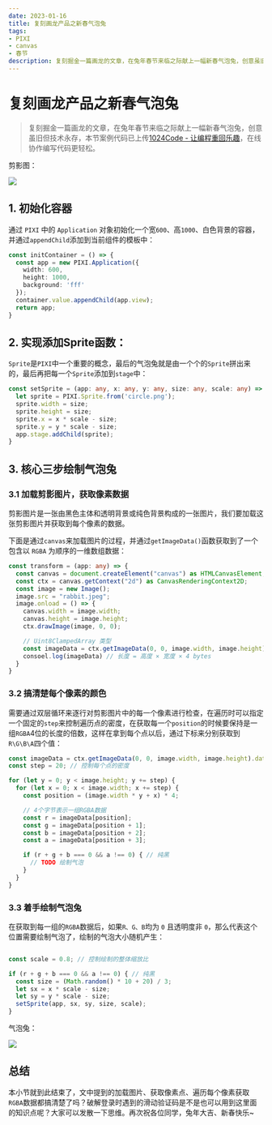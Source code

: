 ```yaml
---
date: 2023-01-16
title: 复刻画龙产品之新春气泡兔
tags:
- PIXI
- canvas
- 春节
description: 复刻掘金一篇画龙的文章，在兔年春节来临之际献上一幅新春气泡兔，创意虽旧但技术永存，本节案例代码已上传[1024Code - 让编程重回乐趣](https://1024code.com/codecubes/txFfSnp)，在线协作编写代码更轻松。
---
```


# 复刻画龙产品之新春气泡兔

> 复刻掘金一篇画龙的文章，在兔年春节来临之际献上一幅新春气泡兔，创意虽旧但技术永存，本节案例代码已上传[1024Code - 让编程重回乐趣](https://1024code.com/codecubes/txFfSnp)，在线协作编写代码更轻松。

剪影图：

![](https://p3-juejin.byteimg.com/tos-cn-i-k3u1fbpfcp/4e0c75b6628043679d5e29bc803c0d4e~tplv-k3u1fbpfcp-zoom-1.image)

## 1. 初始化容器

通过 `PIXI` 中的 `Application` 对象初始化一个宽`600`、高`1000`、白色背景的容器，并通过`appendChild`添加到当前组件的模板中：
```typescript
const initContainer = () => {
  const app = new PIXI.Application({ 
    width: 600, 
    height: 1000, 
    background: 'fff' 
  });
  container.value.appendChild(app.view);
  return app;
} 
```

## 2. 实现添加Sprite函数：

`Sprite`是`PIXI`中一个重要的概念，最后的气泡兔就是由一个个的`Sprite`拼出来的，最后再把每一个`Sprite`添加到`stage`中：

```typescript
const setSprite = (app: any, x: any, y: any, size: any, scale: any) => {
  let sprite = PIXI.Sprite.from('circle.png');
  sprite.width = size;
  sprite.height = size;
  sprite.x = x * scale - size;
  sprite.y = y * scale - size;
  app.stage.addChild(sprite);
}
```

## 3. 核心三步绘制气泡兔

### 3.1 加载剪影图片，获取像素数据

剪影图片是一张由黑色主体和透明背景或纯色背景构成的一张图片，我们要加载这张剪影图片并获取到每个像素的数据。

下面是通过`canvas`来加载图片的过程，并通过`getImageData()`函数获取到了一个包含以 `RGBA` 为顺序的一维数组数据：
```typescript
const transform = (app: any) => {
  const canvas = document.createElement("canvas") as HTMLCanvasElement;
  const ctx = canvas.getContext("2d") as CanvasRenderingContext2D;
  const image = new Image();
  image.src = "rabbit.jpeg";
  image.onload = () => {
    canvas.width = image.width;
    canvas.height = image.height;
    ctx.drawImage(image, 0, 0);

    // Uint8ClampedArray 类型
    const imageData = ctx.getImageData(0, 0, image.width, image.height).data;
    consoel.log(imageData) // 长度 = 高度 × 宽度 × 4 bytes
  }
}
```

### 3.2 搞清楚每个像素的颜色

需要通过双层循环来逐行对剪影图片中的每一个像素进行检查，在遍历时可以指定一个固定的`step`来控制遍历点的密度，在获取每一个`position`的时候要保持是一组`RGBA`4位的长度的倍数，这样在拿到每个点以后，通过下标来分别获取到`R\G\B\A`四个值：

```typescript
const imageData = ctx.getImageData(0, 0, image.width, image.height).data;
const step = 20; // 控制每个点的密度

for (let y = 0; y < image.height; y += step) {
  for (let x = 0; x < image.width; x += step) {
    const position = (image.width * y + x) * 4;

    // 4个字节表示一组RGBA数据
    const r = imageData[position];
    const g = imageData[position + 1];
    const b = imageData[position + 2];
    const a = imageData[position + 3];

    if (r + g + b === 0 && a !== 0) { // 纯黑
      // TODO 绘制气泡
    }
  }
}
```

### 3.3 着手绘制气泡兔

在获取到每一组的`RGBA`数据后，如果`R、G、B`均为 `0` 且透明度非 `0`，那么代表这个位置需要绘制气泡了，绘制的气泡大小随机产生：

```typescript

const scale = 0.8; // 控制绘制的整体缩放比

if (r + g + b === 0 && a !== 0) { // 纯黑
  const size = (Math.random() * 10 + 20) / 3;
  let sx = x * scale - size;
  let sy = y * scale - size;
  setSprite(app, sx, sy, size, scale);
}
```


气泡兔：

![](https://p3-juejin.byteimg.com/tos-cn-i-k3u1fbpfcp/90d87ce74e004513baaeec618aa7b8b0~tplv-k3u1fbpfcp-zoom-1.image)

## 总结

本小节就到此结束了，文中提到的加载图片、获取像素点、遍历每个像素获取`RGBA`数据都搞清楚了吗？破解登录时遇到的滑动验证码是不是也可以用到这里面的知识点呢？大家可以发散一下思维。再次祝各位同学，兔年大吉、新春快乐~

<Comment />
